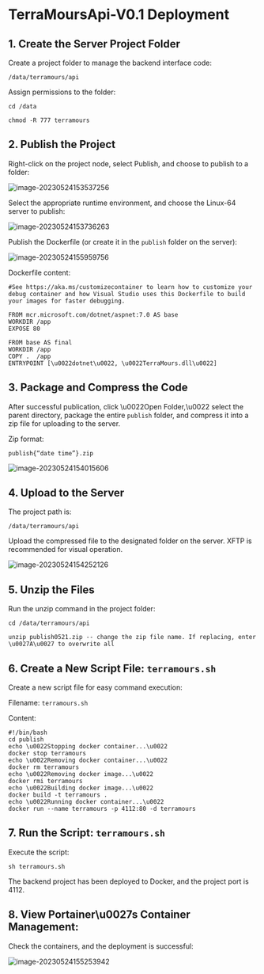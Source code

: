 # TerraMoursApi-V0.1 Deployment

## 1. Create the Server Project Folder

Create a project folder to manage the backend interface code:

```
/data/terramours/api
```

Assign permissions to the folder:

```shell
cd /data
```

```shell
chmod -R 777 terramours
```

## 2. Publish the Project

Right-click on the project node, select Publish, and choose to publish to a folder:

![image-20230524153537256](https://www.raokun.top/upload/2023/05/image-20230524153537256.png)

Select the appropriate runtime environment, and choose the Linux-64 server to publish:

![image-20230524153736263](https://www.raokun.top/upload/2023/05/image-20230524153736263.png)

Publish the Dockerfile (or create it in the `publish` folder on the server):

![image-20230524155959756](https://www.raokun.top/upload/2023/05/image-20230524155959756.png)

Dockerfile content:

```
#See https://aka.ms/customizecontainer to learn how to customize your debug container and how Visual Studio uses this Dockerfile to build your images for faster debugging.

FROM mcr.microsoft.com/dotnet/aspnet:7.0 AS base
WORKDIR /app
EXPOSE 80

FROM base AS final
WORKDIR /app
COPY .  /app
ENTRYPOINT [\u0022dotnet\u0022, \u0022TerraMours.dll\u0022]
```

## 3. Package and Compress the Code

After successful publication, click \u0022Open Folder,\u0022 select the parent directory, package the entire `publish` folder, and compress it into a zip file for uploading to the server.

Zip format:

```
publish{“date time”}.zip
```

![image-20230524154015606](https://www.raokun.top/upload/2023/05/image-20230524154015606.png)

## 4. Upload to the Server

The project path is:

```
/data/terramours/api
```

Upload the compressed file to the designated folder on the server. XFTP is recommended for visual operation.

![image-20230524154252126](https://www.raokun.top/upload/2023/05/image-20230524154252126.png)

## 5. Unzip the Files

Run the unzip command in the project folder:

```shell
cd /data/terramours/api
```

```shell
unzip publish0521.zip -- change the zip file name. If replacing, enter \u0027A\u0027 to overwrite all
```

## 6. Create a New Script File: `terramours.sh`

Create a new script file for easy command execution:

Filename: `terramours.sh`

Content:

```
#!/bin/bash
cd publish
echo \u0022Stopping docker container...\u0022
docker stop terramours
echo \u0022Removing docker container...\u0022
docker rm terramours
echo \u0022Removing docker image...\u0022
docker rmi terramours
echo \u0022Building docker image...\u0022
docker build -t terramours .
echo \u0022Running docker container...\u0022
docker run --name terramours -p 4112:80 -d terramours

```

## 7. Run the Script: `terramours.sh`

Execute the script:

```shell
sh terramours.sh
```

The backend project has been deployed to Docker, and the project port is 4112.

## 8. View Portainer\u0027s Container Management:

Check the containers, and the deployment is successful:

![image-20230524155253942](https://www.raokun.top/upload/2023/05/image-20230524155253942.png)

